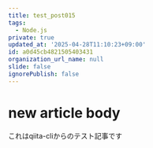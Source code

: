 ```yaml
---
title: test_post015
tags:
  - Node.js
private: true
updated_at: '2025-04-28T11:10:23+09:00'
id: a0d45cb4821505403431
organization_url_name: null
slide: false
ignorePublish: false
---
```

# new article body
これはqiita-cliからのテスト記事です
